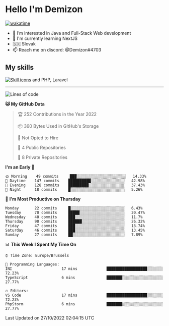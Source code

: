 # Hello I'm Demizon
[![wakatime](https://wakatime.com/badge/user/6ad1949f-d6d7-44f9-9eee-c35e54cc499b.svg)](https://wakatime.com/@6ad1949f-d6d7-44f9-9eee-c35e54cc499b)
- 👀 I’m interested in Java and Full-Stack Web development
- 🌱 I'm currently learning NextJS
- 🇸🇰 Slovak
- 📫 Reach me on discord: @Demizon#4703

## My skills
[![Skill icons](https://skillicons.dev/icons?i=java,js,ts,html,css,react,py,git,docker,linux,mysql,mongo&theme=dark)](https://github.com/Demizon3433) and PHP, Laravel

---

<!--START_SECTION:waka-->
![Lines of code](https://img.shields.io/badge/From%20Hello%20World%20I%27ve%20Written-44%20Thousand%20lines%20of%20code-blue)

**🐱 My GitHub Data** 

> 🏆 252 Contributions in the Year 2022
 > 
> 📦 360 Bytes Used in GitHub's Storage 
 > 
> 🚫 Not Opted to Hire
 > 
> 📜 4 Public Repositories 
 > 
> 🔑 8 Private Repositories  
 > 
**I'm an Early 🐤** 

```text
🌞 Morning    49 commits     ███░░░░░░░░░░░░░░░░░░░░░░   14.33% 
🌆 Daytime    147 commits    ██████████░░░░░░░░░░░░░░░   42.98% 
🌃 Evening    128 commits    █████████░░░░░░░░░░░░░░░░   37.43% 
🌙 Night      18 commits     █░░░░░░░░░░░░░░░░░░░░░░░░   5.26%

```
📅 **I'm Most Productive on Thursday** 

```text
Monday       22 commits     █░░░░░░░░░░░░░░░░░░░░░░░░   6.43% 
Tuesday      70 commits     █████░░░░░░░░░░░░░░░░░░░░   20.47% 
Wednesday    40 commits     ███░░░░░░░░░░░░░░░░░░░░░░   11.7% 
Thursday     90 commits     ██████░░░░░░░░░░░░░░░░░░░   26.32% 
Friday       47 commits     ███░░░░░░░░░░░░░░░░░░░░░░   13.74% 
Saturday     46 commits     ███░░░░░░░░░░░░░░░░░░░░░░   13.45% 
Sunday       27 commits     ██░░░░░░░░░░░░░░░░░░░░░░░   7.89%

```


📊 **This Week I Spent My Time On** 

```text
⌚︎ Time Zone: Europe/Brussels

💬 Programming Languages: 
INI                      17 mins             ██████████████████░░░░░░░   72.23% 
TypeScript               6 mins              ███████░░░░░░░░░░░░░░░░░░   27.77%

🔥 Editors: 
VS Code                  17 mins             ██████████████████░░░░░░░   72.23% 
PhpStorm                 6 mins              ███████░░░░░░░░░░░░░░░░░░   27.77%

```


 Last Updated on 27/10/2022 02:04:15 UTC
<!--END_SECTION:waka-->
